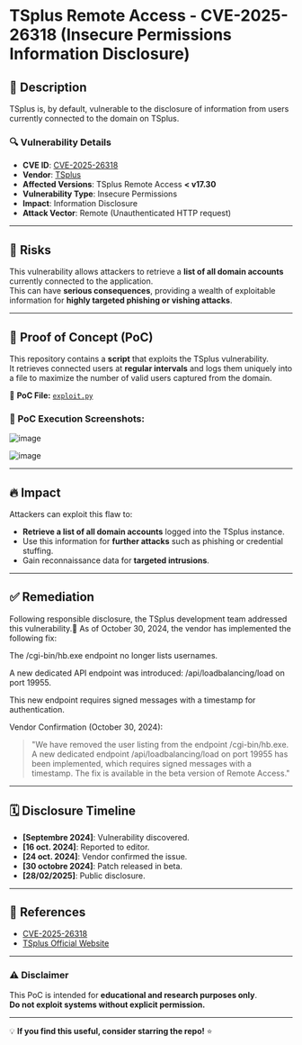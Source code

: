 # TSplus Remote Access - CVE-2025-26318 (Insecure Permissions Information Disclosure)

## 📌 Description
TSplus is, by default, vulnerable to the disclosure of information from users currently connected to the domain on TSplus.

### 🔍 Vulnerability Details
- **CVE ID**: [CVE-2025-26318](https://cve.mitre.org/cgi-bin/cvename.cgi?name=CVE-2025-26318)
- **Vendor**: [TSplus](https://tsplus.net)
- **Affected Versions**: TSplus Remote Access **< v17.30**
- **Vulnerability Type**: Insecure Permissions
- **Impact**: Information Disclosure
- **Attack Vector**: Remote (Unauthenticated HTTP request)

---

## 🚨 Risks
This vulnerability allows attackers to retrieve a **list of all domain accounts** currently connected to the application.  
This can have **serious consequences**, providing a wealth of exploitable information for **highly targeted phishing or vishing attacks**.

---

## 🚀 Proof of Concept (PoC)
This repository contains a **script** that exploits the TSplus vulnerability.  
It retrieves connected users at **regular intervals** and logs them uniquely into a file to maximize the number of valid users captured from the domain.

📂 **PoC File:** [`exploit.py`](./Tscrap.py)  

### 📸 PoC Execution Screenshots:
![image](https://github.com/user-attachments/assets/6d4b580b-971b-422a-9ff0-3d0cec6d0fce)

![image](https://github.com/user-attachments/assets/fc0bff85-46e1-4e36-842c-8b58e4e2ae42)

---

## 🔥 Impact
Attackers can exploit this flaw to:
- **Retrieve a list of all domain accounts** logged into the TSplus instance.
- Use this information for **further attacks** such as phishing or credential stuffing.
- Gain reconnaissance data for **targeted intrusions**.

---

## ✅ Remediation

Following responsible disclosure, the TSplus development team addressed this vulnerability.📌 As of October 30, 2024, the vendor has implemented the following fix:

The /cgi-bin/hb.exe endpoint no longer lists usernames.

A new dedicated API endpoint was introduced: /api/loadbalancing/load on port 19955.

This new endpoint requires signed messages with a timestamp for authentication.

Vendor Confirmation (October 30, 2024):

>"We have removed the user listing from the endpoint /cgi-bin/hb.exe. A new dedicated endpoint /api/loadbalancing/load on port 19955 has been implemented, which requires signed messages with a timestamp. The fix is available in the beta version of Remote Access."
---

## 🗓 Disclosure Timeline
- **[Septembre 2024]**: Vulnerability discovered.
- **[16 oct. 2024]**: Reported to editor.
- **[24 oct. 2024]**: Vendor confirmed the issue.
- **[30 octobre 2024]**: Patch released in beta.
- **[28/02/2025]**: Public disclosure.

---

## 📜 References
- [CVE-2025-26318](https://cve.mitre.org/cgi-bin/cvename.cgi?name=CVE-2025-26318)
- [TSplus Official Website](https://tsplus.net)

---

### ⚠ Disclaimer
This PoC is intended for **educational and research purposes only**.  
**Do not exploit systems without explicit permission.**  

---

💡 **If you find this useful, consider starring the repo!** ⭐  
